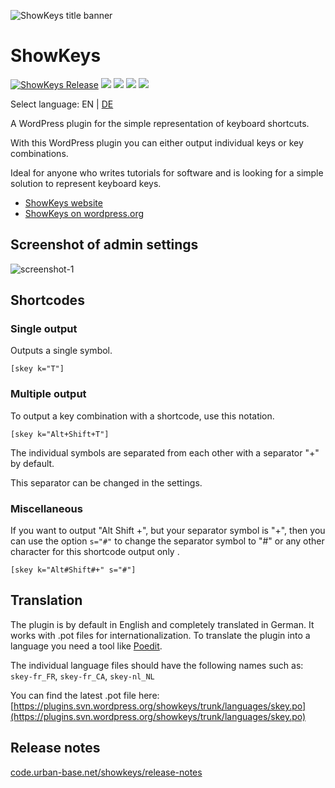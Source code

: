 ![ShowKeys title banner](https://ps.w.org/showkeys/assets/banner-1544x500.png)

# ShowKeys

[![ShowKeys Release](https://img.shields.io/github/v/release/mariojacob/showkeys)](https://github.com/mariojacob/showkeys/releases/) ![](https://img.shields.io/github/repo-size/mariojacob/showkeys) ![](https://img.shields.io/wordpress/plugin/wp-version/showkeys) ![](https://img.shields.io/wordpress/plugin/tested/showkeys) ![](https://img.shields.io/wordpress/plugin/required-php/showkeys)

Select language: EN | [DE](./README_de_DE.md)

A WordPress plugin for the simple representation of keyboard shortcuts.

With this WordPress plugin you can either output individual keys or key combinations.

Ideal for anyone who writes tutorials for software and is looking for a simple solution to represent keyboard keys.

-   [ShowKeys website](https://code.urban-base.net/showkeys/?utm_source=github)
-   [ShowKeys on wordpress.org](https://wordpress.org/plugins/showkeys/)

## Screenshot of admin settings

![screenshot-1](https://ps.w.org/showkeys/assets/screenshot-1.png)

## Shortcodes

### Single output

Outputs a single symbol.

```TXT
[skey k="T"]
```

### Multiple output

To output a key combination with a shortcode, use this notation.

```TXT
[skey k="Alt+Shift+T"]
```

The individual symbols are separated from each other with a separator "+" by default.

This separator can be changed in the settings.

### Miscellaneous

If you want to output "Alt Shift +", but your separator symbol is "+", then you can use the option `s="#"` to change the separator symbol to "#" or any other character for this shortcode output only .

```TXT
[skey k="Alt#Shift#+" s="#"]
```

## Translation

The plugin is by default in English and completely translated in German. It works with .pot files for internationalization. To translate the plugin into a language you need a tool like [Poedit](https://www.poedit.net/).

The individual language files should have the following names such as: `skey-fr_FR`, `skey-fr_CA`, `skey-nl_NL`

You can find the latest .pot file here: [https://plugins.svn.wordpress.org/showkeys/trunk/languages/skey.po](https://plugins.svn.wordpress.org/showkeys/trunk/languages/skey.po)

## Release notes

[code.urban-base.net/showkeys/release-notes](https://code.urban-base.net/showkeys/release-notes/?utm_source=github)
